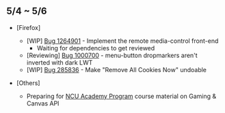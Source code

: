 ## 5/4 ~ 5/6

- [Firefox]
	- [WIP] [Bug 1264901](https://bugzilla.mozilla.org/show_bug.cgi?id=1264901) - Implement the remote media-control front-end
		- Waiting for dependencies to get reviewed
	- [Reviewing] [Bug 1000700](https://bugzilla.mozilla.org/show_bug.cgi?id=1000700) - menu-button dropmarkers aren't inverted with dark LWT
	- [WIP] [Bug 285836](https://bugzilla.mozilla.org/show_bug.cgi?id=285836) - Make "Remove All Cookies Now" undoable

- [Others]
	- Preparing for [NCU Academy Program](https://wiki.mozilla.org/Firefox_OS/AcademyNCU2016) course material on Gaming & Canvas API
